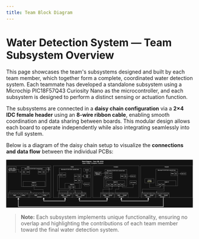 ```yaml
---
title: Team Block Diagram
---
```


# Water Detection System — Team Subsystem Overview

This page showcases the team's subsystems designed and built by each team member, which together form a complete, coordinated water detection system. Each teammate has developed a standalone subsystem using a Microchip PIC18F57Q43 Curiosity Nano as the microcontroller, and each subsystem is designed to perform a distinct sensing or actuation function.

The subsystems are connected in a **daisy chain configuration** via a **2×4 IDC female header** using an **8-wire ribbon cable**, enabling smooth coordination and data sharing between boards. This modular design allows each board to operate independently while also integrating seamlessly into the full system.

Below is a diagram of the daisy chain setup to visualize the **connections and data flow** between the individual PCBs:

![Team Subsystem Diagram](images/TEAM%20DIAGRAM%20BLOCK.drawio.png)

> **Note:** Each subsystem implements unique functionality, ensuring no overlap and highlighting the contributions of each team member toward the final water detection system.



